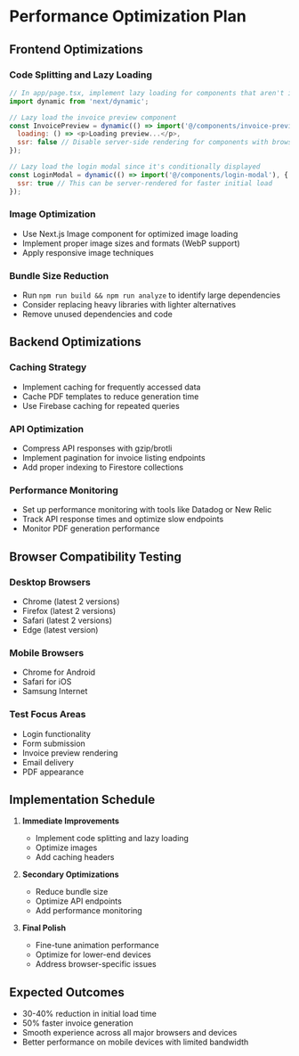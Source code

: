 # Performance Optimization Plan

## Frontend Optimizations

### Code Splitting and Lazy Loading
```javascript
// In app/page.tsx, implement lazy loading for components that aren't immediately visible
import dynamic from 'next/dynamic';

// Lazy load the invoice preview component
const InvoicePreview = dynamic(() => import('@/components/invoice-preview'), {
  loading: () => <p>Loading preview...</p>,
  ssr: false // Disable server-side rendering for components with browser-specific dependencies
});

// Lazy load the login modal since it's conditionally displayed
const LoginModal = dynamic(() => import('@/components/login-modal'), {
  ssr: true // This can be server-rendered for faster initial load
});
```

### Image Optimization
- Use Next.js Image component for optimized image loading
- Implement proper image sizes and formats (WebP support)
- Apply responsive image techniques

### Bundle Size Reduction
- Run `npm run build && npm run analyze` to identify large dependencies
- Consider replacing heavy libraries with lighter alternatives
- Remove unused dependencies and code

## Backend Optimizations

### Caching Strategy
- Implement caching for frequently accessed data
- Cache PDF templates to reduce generation time
- Use Firebase caching for repeated queries

### API Optimization
- Compress API responses with gzip/brotli
- Implement pagination for invoice listing endpoints
- Add proper indexing to Firestore collections

### Performance Monitoring
- Set up performance monitoring with tools like Datadog or New Relic
- Track API response times and optimize slow endpoints
- Monitor PDF generation performance

## Browser Compatibility Testing

### Desktop Browsers
- Chrome (latest 2 versions)
- Firefox (latest 2 versions)
- Safari (latest 2 versions)
- Edge (latest version)

### Mobile Browsers
- Chrome for Android
- Safari for iOS
- Samsung Internet

### Test Focus Areas
- Login functionality
- Form submission
- Invoice preview rendering
- Email delivery
- PDF appearance

## Implementation Schedule

1. **Immediate Improvements**
   - Implement code splitting and lazy loading
   - Optimize images
   - Add caching headers

2. **Secondary Optimizations**
   - Reduce bundle size
   - Optimize API endpoints
   - Add performance monitoring

3. **Final Polish**
   - Fine-tune animation performance
   - Optimize for lower-end devices
   - Address browser-specific issues

## Expected Outcomes

- 30-40% reduction in initial load time
- 50% faster invoice generation
- Smooth experience across all major browsers and devices
- Better performance on mobile devices with limited bandwidth
